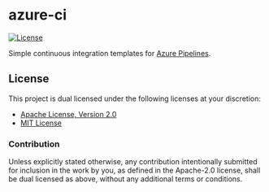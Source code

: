 # azure-ci

[![License][license-badge]][license-url]

Simple continuous integration templates for [Azure Pipelines][azure-pipelines].

## License

This project is dual licensed under the following licenses at your discretion:

* [Apache License, Version 2.0](LICENSE-APACHE)
* [MIT License](LICENSE-MIT)

### Contribution

Unless explicitly stated otherwise, any contribution intentionally submitted for
inclusion in the work by you, as defined in the Apache-2.0 license, shall be
dual licensed as above, without any additional terms or conditions.

[azure-pipelines]: https://azure.microsoft.com/en-us/services/devops/pipelines/
[license-badge]: https://img.shields.io/badge/license-MIT%20OR%20Apache%202.0-blue.svg
[license-url]: https://github.com/brace-rs/azure-ci#license
